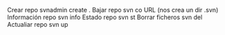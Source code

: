 Crear repo                svnadmin create .
Bajar repo                svn co URL (nos crea un dir .svn)
Información repo          svn info
Estado repo               svn st
Borrar ficheros           svn del
Actualiar repo            svn up
